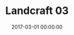 ---
layout: post
title: Landcraft 03
description:
date: 2017-03-01 00:00:00
s3Path: /imgs/2017/03/landcraft-03.jpg
---